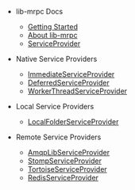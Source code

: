<!-- _sidebar.md -->

- lib-mrpc Docs

	- [Getting Started](guides/readme.md)
	- [About lib-mrpc](guides/lib-mrpc.md)
	- [ServiceProvider](guides/ServiceProvider.md)

- Native Service Providers

	- [ImmediateServiceProvider](guides/ImmediateServiceProvider.md)
	- [DeferredServiceProvider](guides/DeferredServiceProvider.md)
	- [WorkerThreadServiceProvider](guides/WorkerThreadServiceProvider.md)

- Local Service Providers

	- [LocalFolderServiceProvider](guides/LocalFolderServiceProvider.md)

- Remote Service Providers

	- [AmqpLibServiceProvider](guides/AmqpLibServiceProvider.md)
	- [StompServiceProvider](guides/StompServiceProvider.md)
	- [TortoiseServiceProvider](guides/TortoiseServiceProvider.md)
	- [RedisServiceProvider](guides/RedisServiceProvider.md)
